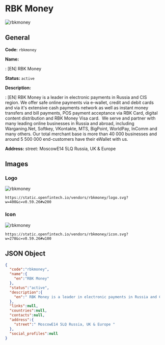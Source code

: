 
# RBK Money 
![rbkmoney](https://static.openfintech.io/vendors/rbkmoney/logo.svg?w=400&c=v0.59.26#w200)  

## General 
 
**Code:** `rbkmoney` 
 
**Name:** 
 
:	[EN] RBK Money 
 
**Status:** `active` 
 
**Description:** 
 
: [EN]  RBK Money is a leader in electronic payments in Russia and CIS region. We offer safe online payments via e-wallet, credit and debit cards and via it's extensive cash payments network as well as instant money transfers and bill payments, POS payment acceptance via RBK Card, digital content distribution and RBK Money Visa card.  We serve and partner with many leading online businesses in Russia and abroad, including Warganing.Net, Softkey, VKontakte, MTS, BigPoint, WorldPay, InComm and many others. Our total merchant base is more than 40 000 businesses and around 5 500 000 end-customers have their eWallet with us.   
 
**Address:** 
street:  MoscowE14 5LQ Russia, UK & Europe  

## Images 

### Logo 
 
![rbkmoney](https://static.openfintech.io/vendors/rbkmoney/logo.svg?w=400&c=v0.59.26#w200)  

```
https://static.openfintech.io/vendors/rbkmoney/logo.svg?w=400&c=v0.59.26#w200
```  

### Icon 
 
![rbkmoney](https://static.openfintech.io/vendors/rbkmoney/icon.svg?w=278&c=v0.59.26#w100)  

```
https://static.openfintech.io/vendors/rbkmoney/icon.svg?w=278&c=v0.59.26#w100
```  

## JSON Object 

```json
{
  "code":"rbkmoney",
  "name":{
    "en":"RBK Money"
  },
  "status":"active",
  "description":{
    "en":" RBK Money is a leader in electronic payments in Russia and CIS region. We offer safe online payments via e-wallet, credit and debit cards and via it's extensive cash payments network as well as instant money transfers and bill payments, POS payment acceptance via RBK Card, digital content distribution and RBK Money Visa card.\u00a0 We serve and partner with many leading online businesses in Russia and abroad, including Warganing.Net, Softkey, VKontakte, MTS, BigPoint, WorldPay, InComm and many others. Our total merchant base is more than 40 000 businesses and around 5 500 000 end-customers have their eWallet with us.\u00a0 "
  },
  "links":null,
  "countries":null,
  "contacts":null,
  "address":{
    "street":" MoscowE14 5LQ Russia, UK & Europe "
  },
  "social_profiles":null
}
```  
